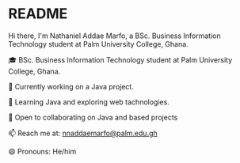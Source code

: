 # README

Hi there, I'm Nathaniel Addae Marfo, a BSc. Business Information Technology student at Palm University College, Ghana.

🎓 BSc. Business Information Technology student at Palm University College, Ghana.

🔭 Currently working on a Java project.

🌱 Learning Java and exploring web tachnologies.

👯 Open to collaborating on Java and based projects

📫 Reach me at: nnaddaemarfo@palm.edu.gh

😄 Pronouns: He/him

